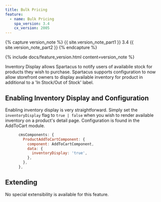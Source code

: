 ```yaml
---
title: Bulk Pricing
feature:
  - name: Bulk Pricing
    spa_version: 3.4
    cx_version: 2005
---
```


{% capture version_note %}
{{ site.version_note_part1 }} 3.4 {{ site.version_note_part2 }}
{% endcapture %}

{% include docs/feature_version.html content=version_note %}

Inventory Display allows Spartacus to notify users of availabile stock for products they wish to purchase. Spartacus supports configuration to now allow storefront owners to display available inventory for product in additional to a 'In Stock/Out of Stock' label.

## Enabling Inventory Display and Configuration

Enabling inventory display is very straightforward. Simply set the `inventoryDisplay` flag to `true | false` when you wish to render available inventory on a product's detail page. Configuration is found in the AddToCart module.

```javascript
      cmsComponents: {
        ProductAddToCartComponent: {
          component: AddToCartComponent,
          data: {
            inventoryDisplay: 'true',
          },
        },
      },
```

## Extending

No special extensibility is available for this feature.
